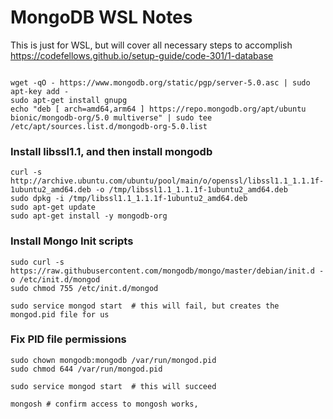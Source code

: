 # MongoDB WSL Notes

This is just for WSL, but will cover all necessary steps to accomplish https://codefellows.github.io/setup-guide/code-301/1-database

```shell

wget -qO - https://www.mongodb.org/static/pgp/server-5.0.asc | sudo apt-key add -
sudo apt-get install gnupg
echo "deb [ arch=amd64,arm64 ] https://repo.mongodb.org/apt/ubuntu bionic/mongodb-org/5.0 multiverse" | sudo tee /etc/apt/sources.list.d/mongodb-org-5.0.list
```
### Install libssl1.1, and then install mongodb
```shell
curl -s http://archive.ubuntu.com/ubuntu/pool/main/o/openssl/libssl1.1_1.1.1f-1ubuntu2_amd64.deb -o /tmp/libssl1.1_1.1.1f-1ubuntu2_amd64.deb
sudo dpkg -i /tmp/libssl1.1_1.1.1f-1ubuntu2_amd64.deb
sudo apt-get update
sudo apt-get install -y mongodb-org
```
### Install Mongo Init scripts
```shell
sudo curl -s https://raw.githubusercontent.com/mongodb/mongo/master/debian/init.d -o /etc/init.d/mongod
sudo chmod 755 /etc/init.d/mongod
```
```shell
sudo service mongod start  # this will fail, but creates the mongod.pid file for us
```
### Fix PID file permissions
```shell
sudo chown mongodb:mongodb /var/run/mongod.pid
sudo chmod 644 /var/run/mongod.pid

sudo service mongod start  # this will succeed
```
```shell
mongosh # confirm access to mongosh works, 

```
